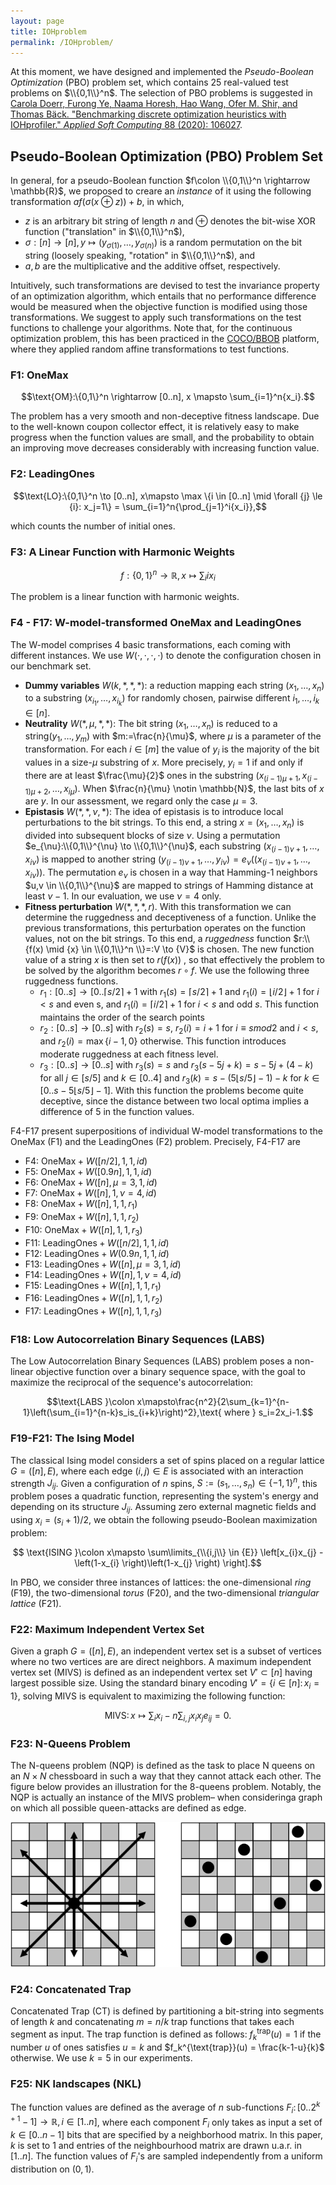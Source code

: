 ```yaml
---
layout: page
title: IOHproblem
permalink: /IOHproblem/
--- 
```


At this moment, we have designed and implemented the _Pseudo-Boolean Optimization_ (PBO) problem set, which contains 25 real-valued test problems on $\\{0,1\\}^n$. The selection of PBO problems is suggested in
[Carola Doerr, Furong Ye, Naama Horesh, Hao Wang, Ofer M. Shir, and Thomas Bäck. "Benchmarking discrete optimization heuristics with IOHprofiler." _Applied Soft Computing_ 88 (2020): 106027](https://doi.org/10.1016/j.asoc.2019.106027).

## Pseudo-Boolean Optimization (PBO) Problem Set

In general, for a pseudo-Boolean function $f\colon \\{0,1\\}^n \rightarrow \mathbb{R}$, we proposed to creare an _instance_ of it using the following transformation $af(\sigma(x \oplus z)) + b$, in which,

* $z$ is an arbitrary bit string of length $n$ and $\oplus$ denotes the bit-wise XOR function ("translation" in $\\{0,1\\}^n$),
* $\sigma:[n] \to [n], y \mapsto (y_{\sigma(1)},\ldots,y_{\sigma(n)})$ is a random permutation on the bit string (loosely speaking, "rotation" in $\\{0,1\\}^n$), and
* $a,b$ are the multiplicative and the additive offset, respectively.
  
Intuitively, such transformations are devised to test the invariance property of an optimization algorithm,
which entails that no performance difference would be measured when the objective function is modified using those
transformations. We suggest to apply such transformations on the test functions to challenge your algorithms.
Note that, for the continuous optimization problem, this has been practiced in the [COCO/BBOB](http://coco.lri.fr/COCOdoc/bbo_experiment.html) platform, where they applied random affine transformations to test functions.
<!-- Practically, for the PBO problem set, _instance 1_ in **IOHexperimenter** is the basic instance of each problem. For other instances the $\oplus$ and $\sigma$ transformations are separated. More precisely, instances 2-50 are obtained from instance 1 by a \"$\oplus z$\" rotation with a randomly chosen $z \in \{0,1\}^n$, and random fitness offsets $a\in [\frac{1}{5},5]$, $b \in [-1000,1000]$. For instances 51-100 there is no \"$\oplus z$\" rotation, but the strings are permuted by a randomly chosen $\sigma$ and the ranges for the random fitness offset are chosen as for instances 2-6. For each function and each dimension the values of $z$, $\sigma$, $a$, and $b$ are fixed per each instance, but different functions of the same dimensions may have different $z$ and $\sigma$ transformations. -->

<!-- Description of problems of PBO suite is below. To add new test problems or create new benchmark suite, please follow the [Section 4.4](/IOHexperimenter/extension/). -->

### F1: OneMax

$$\text{OM}:\{0,1\}^n \rightarrow [0..n], x \mapsto \sum_{i=1}^n{x_i}.$$

The problem has a very smooth and non-deceptive fitness landscape. Due to the well-known coupon collector effect, it is relatively easy to make progress when the function values are small, and the probability to obtain an improving move decreases considerably with increasing function value.

### F2: LeadingOnes

$$\text{LO}:\{0,1\}^n \to [0..n], x\mapsto \max \{i \in [0..n] \mid \forall {j} \le {i}: x_j=1\} = \sum_{i=1}^n{\prod_{j=1}^i{x_i}},$$

which counts the number of initial ones.

### F3: A Linear Function with Harmonic Weights

$$f:\{0,1\}^n \to \mathbb{R}, x \mapsto \sum_{i} i x_i$$

The problem is a linear function with harmonic weights.

### F4 - F17: W-model-transformed OneMax and LeadingOnes

The W-model comprises 4 basic transformations, each coming with different instances. We use $W(\cdot,\cdot,\cdot,\cdot)$ to denote the configuration chosen in our benchmark set.

* **Dummy variables** $W(k,\ast,\ast,\ast)$: a reduction mapping each string $(x_1, \ldots, x_n)$ to a substring $(x_{i_1}, \ldots, x_{i_k})$ for randomly chosen, pairwise different $i_1,\ldots, i_k \in [n]$.
* **Neutrality** $W(\ast,\mu,\ast,\ast)$: The bit string $(x_1,\ldots,x_n)$ is reduced to a string$(y_1,\ldots,y_m)$ with $m:=\frac{n}{\mu}$, where $\mu$ is a parameter of the transformation. For each $i \in [m]$ the value of $y_i$ is the majority of the bit values in a size-$\mu$ substring of $x$. More precisely, $y_i=1$ if and only if there are at least $\frac{\mu}{2}$ ones in the substring $(x_{(i-1)\mu+1},x_{(i-1)\mu+2},\ldots,x_{i\mu})$. When $\frac{n}{\mu} \notin \mathbb{N}$, the last bits of $x$ are $y$. In our assessment, we regard only the case $\mu=3$.
* **Epistasis** $W(\ast,\ast,\nu,\ast)$: The idea of epistasis is to introduce local perturbations to the bit strings. To this end, a string $x=(x_1,\ldots,x_n)$ is divided into subsequent blocks of size $\nu$. Using a permutation $e_{\nu}:\\{0,1\\}^{\nu} \to \\{0,1\\}^{\nu}$, each substring $(x_{(i-1)\nu+1},\ldots,x_{i\nu})$ is mapped to another string $(y_{(i-1)\nu+1},\ldots,y_{i\nu})=e_{\nu}((x_{(i-1)\nu+1},\ldots,x_{i\nu}))$. The permutation $e_{\nu}$ is chosen in a way that Hamming-1 neighbors $u,v \in \\{0,1\\}^{\nu}$ are mapped to strings of Hamming distance at least $\nu-1$. In our evaluation, we use $\nu=4$ only.
* **Fitness perturbation** $W(\ast,\ast,\ast,r)$. With this transformation we can determine the ruggedness and deceptiveness of a function. Unlike the previous transformations, this perturbation operates on the function values, not on the bit strings. To this end, a *ruggedness* function $r:\\{f(x) \mid {x} \in \\{0,1\\}^n \\}=:V \to {V}$ is chosen. The new function value of a string $x$ is then set to $r(f(x))$ , so that effectively the problem to be solved by the algorithm becomes $r \circ f$. We use the following three ruggedness functions.
  * $r_1:[0..s] \to [0..\lceil{s/2}\rceil+1$ with $r_1(s)= \lceil {s/2} \rceil +1$ and $r_1(i)=\lfloor {i/2} \rfloor+1$ for $i<s$ and even s, and $r_1(i)=\lceil {i/2} \rceil+1$ for $i<s$ and odd $s$. This function maintains the order of the search points
  * $r_2:[0..s] \to [0..s]$ with $r_2(s)=s$, $r_2(i)=i+1$ for $i \equiv {s  { mod }  2}$ and $i<s$, and $r_2(i)=\max\{i-1,0\}$ otherwise. This function introduces moderate ruggedness at each fitness level.
  * $r_3:[0..s] \to [0..s]$ with $r_3(s)=s$ and $r_3(s-5j+k)=s-5j+(4-k)$ for all $j \in {[s/5]}$ and $k {\in} [0..4]$ and $r_3(k)=s - (5\lfloor {s/5} \rfloor - 1 )- k$ for $k \in [0..s - 5\lfloor {s/5} \rfloor -1]$. With this function the problems become quite deceptive, since the distance between two local optima implies a difference of $5$ in the function values.

F4-F17 present superpositions of individual W-model transformations to the OneMax (F1) and the LeadingOnes (F2) problem. Precisely, F4-F17 are

* F4: $\text{OneMax} + W([n/2],1,1,id)$
* F5: $\text{OneMax} + W([0.9n],1,1,id)$
* F6: $\text{OneMax} + W([n],\mu=3,1,id)$
* F7: $\text{OneMax} + W([n],1,\nu=4,id)$
* F8: $\text{OneMax} + W([n],1,1,r_1)$
* F9: $\text{OneMax} + W([n],1,1,r_2)$
* F10: $\text{OneMax} + W([n],1,1,r_3)$
* F11: $\text{LeadingOnes} + W([n/2],1,1,id)$
* F12: $\text{LeadingOnes} + W(0.9n,1,1,id)$
* F13: $\text{LeadingOnes} + W([n],\mu=3,1,id)$
* F14: $\text{LeadingOnes} + W([n],1,\nu=4,id)$
* F15: $\text{LeadingOnes} + W([n],1,1,r_1)$
* F16: $\text{LeadingOnes} + W([n],1,1,r_2)$
* F17: $\text{LeadingOnes} + W([n],1,1,r_3)$

### F18: Low Autocorrelation Binary Sequences (LABS)

The Low Autocorrelation Binary Sequences (LABS) problem poses a non-linear objective function over a binary sequence space, with the goal to maximize the reciprocal of the sequence's autocorrelation:

$$\text{LABS }\colon x\mapsto\frac{n^2}{2\sum_{k=1}^{n-1}\left(\sum_{i=1}^{n-k}s_is_{i+k}\right)^2},\text{ where } s_i=2x_i-1.$$

### F19-F21: The Ising Model

The classical Ising model considers a set of spins placed on a regular lattice $G=([n],E)$, where each edge $(i,j) \in {E}$ is associated with an interaction strength $J_{ij}$. Given a configuration of $n$ spins, $S:=\left(s_1,\ldots,s_n\right)\in\{-1,1\}^n$, this problem poses a quadratic function, representing the system's energy and depending on its structure $J_{ij}$. Assuming zero external magnetic fields and using $x_i = (s_i + 1)/2$, we obtain the following pseudo-Boolean maximization problem:

$$ \text{ISING }\colon x\mapsto \sum\limits_{\\{i,j\\} \in {E}} \left[x_{i}x_{j} - \left(1-x_{i} \right)\left(1-x_{j} \right) \right].$$

In PBO, we consider three instances of lattices: the one-dimensional _ring_ (F19), the two-dimensional _torus_ (F20), and the two-dimensional _triangular lattice_ (F21).

### F22: Maximum Independent Vertex Set

Given a graph $G=([n],E)$, an independent vertex set is a subset of vertices where no two vertices are  are direct neighbors. A maximum independent vertex set (MIVS) is defined as an independent vertex set $V' \subset [n]$ having largest possible size. Using the standard binary encoding $V' =\{i \in[n] \colon x_i = 1\}$, solving MIVS is equivalent to maximizing the following function:

$$\text{MIVS}\colon x\mapsto \sum_i x_i - n\sum_{i,j} x_i x_j e_{ij} = 0.$$

### F23: N-Queens Problem

The N-queens problem (NQP) is defined as the task to place N queens on an ${N}\times{N}$ chessboard in such a way that they cannot attack each other. The figure below provides an illustration for the 8-queens problem. Notably, the NQP is actually an instance  of the  MIVS  problem– when consideringa graph on which all possible queen-attacks are defined as edge.

<center><img src="/assets/fig/8QP.png"/></center>

### F24: Concatenated Trap

Concatenated Trap (CT) is defined by partitioning a bit-string into segments of length $k$ and concatenating $m=n/k$ trap functions that takes each segment as input. The trap function is defined as follows: $f_k^{\text{trap}}(u) = 1$ if the number $u$ of ones satisfies $u = k$ and $f_k^{\text{trap}}(u) = \frac{k-1-u}{k}$ otherwise. We use $k=5$ in our experiments.

### F25: NK landscapes (NKL)

The function values are defined as the average of $n$ sub-functions $F_i \colon [0..2^{k+1}-1] \rightarrow \mathbb{R}, i \in [1..n]$, where each component $F_i$ only takes as input a set of $k \in [0..n-1]$ bits that are specified by a neighborhood matrix. In this paper, $k$ is set to $1$ and entries of the neighbourhood matrix are drawn u.a.r. in $[1..n]$. The function values of $F_i$'s are sampled independently from a uniform distribution on $(0, 1)$.
